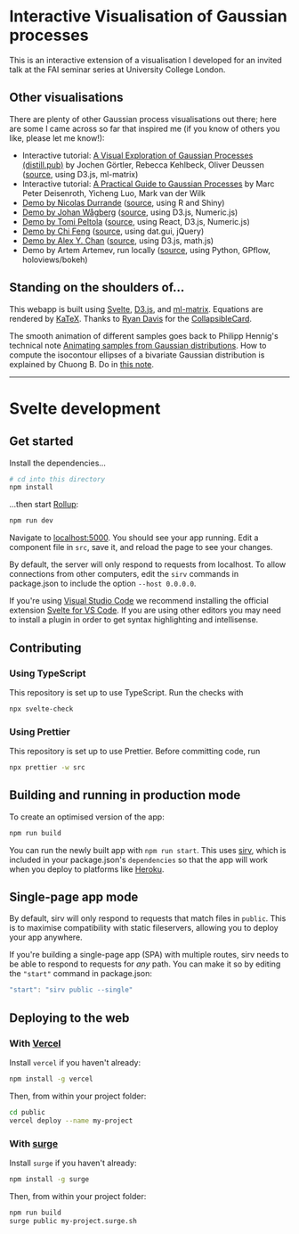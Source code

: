 # Interactive Visualisation of Gaussian processes

This is an interactive extension of a visualisation I developed for an invited talk at the FAI seminar series at University College London.

## Other visualisations

There are plenty of other Gaussian process visualisations out there; here are some I came across so far that inspired me (if you know of others you like, please let me know!):

* Interactive tutorial: [A Visual Exploration of Gaussian Processes (distill.pub)](https://distill.pub/2019/visual-exploration-gaussian-processes/) by Jochen G&ouml;rtler, Rebecca Kehlbeck, Oliver Deussen ([source](https://github.com/distillpub/post%2d-visual-exploration-gaussian-processes), using D3.js, ml-matrix)
* Interactive tutorial: [A Practical Guide to Gaussian Processes](http://tinyurl.com/guide2gp) by Marc Peter Deisenroth, Yicheng Luo, Mark van der Wilk
* [Demo by Nicolas Durrande](https://durrande.shinyapps.io/gp_playground/) ([source](https://github.com/NicolasDurrande/shinyApps/tree/master/GP_playground), using R and Shiny)
* [Demo by Johan W&aring;gberg](http://smlbook.org/GP/) ([source](https://github.com/uu-sml/sml-book-page/tree/master/GP), using D3.js, Numeric.js)
* [Demo by Tomi Peltola](http://www.tmpl.fi/gp/) ([source](https://github.com/to-mi/gp-demo-js), using React, D3.js, Numeric.js)
* [Demo by Chi Feng](https://chi-feng.github.io/gp-demo/) ([source](https://github.com/chi-feng/gp-demo), using dat.gui, jQuery)
* [Demo by Alex Y. Chan](https://gaussianprocess.herokuapp.com/) ([source](https://github.com/aybchan/gaussianprocess), using D3.js, math.js)
* Demo by Artem Artemev, run locally ([source](https://github.com/awav/interactive-gp), using Python, GPflow, holoviews/bokeh)

## Standing on the shoulders of...

This webapp is built using [Svelte](https://svelte.dev/), [D3.js](https://d3js.org/), and [ml-matrix](https://github.com/mljs/matrix). Equations are rendered by [KaTeX](https://katex.org/). Thanks to [Ryan Davis](https://rdavis.io/articles/svelte_collapsible_card_component/) for the [CollapsibleCard](https://github.com/rsdavis/svelte-collapsible-card).

The smooth animation of different samples goes back to Philipp Hennig's technical note [Animating samples from Gaussian distributions](http://mlss.tuebingen.mpg.de/2013/Hennig_2013_Animating_Samples_from_Gaussian_Distributions.pdf). How to compute the isocontour ellipses of a bivariate Gaussian distribution is explained by Chuong B. Do in [this note](http://cs229.stanford.edu/section/gaussians.pdf).

---

# Svelte development

## Get started

Install the dependencies...

```bash
# cd into this directory
npm install
```

...then start [Rollup](https://rollupjs.org):

```bash
npm run dev
```

Navigate to [localhost:5000](http://localhost:5000). You should see your app running. Edit a component file in `src`, save it, and reload the page to see your changes.

By default, the server will only respond to requests from localhost. To allow connections from other computers, edit the `sirv` commands in package.json to include the option `--host 0.0.0.0`.

If you're using [Visual Studio Code](https://code.visualstudio.com/) we recommend installing the official extension [Svelte for VS Code](https://marketplace.visualstudio.com/items?itemName=svelte.svelte-vscode). If you are using other editors you may need to install a plugin in order to get syntax highlighting and intellisense.

## Contributing

### Using TypeScript

This repository is set up to use TypeScript.
Run the checks with
```bash
npx svelte-check
```

### Using Prettier

This repository is set up to use Prettier.
Before committing code, run
```bash
npx prettier -w src
```

## Building and running in production mode

To create an optimised version of the app:

```bash
npm run build
```

You can run the newly built app with `npm run start`. This uses [sirv](https://github.com/lukeed/sirv), which is included in your package.json's `dependencies` so that the app will work when you deploy to platforms like [Heroku](https://heroku.com).


## Single-page app mode

By default, sirv will only respond to requests that match files in `public`. This is to maximise compatibility with static fileservers, allowing you to deploy your app anywhere.

If you're building a single-page app (SPA) with multiple routes, sirv needs to be able to respond to requests for *any* path. You can make it so by editing the `"start"` command in package.json:

```js
"start": "sirv public --single"
```

## Deploying to the web

### With [Vercel](https://vercel.com)

Install `vercel` if you haven't already:

```bash
npm install -g vercel
```

Then, from within your project folder:

```bash
cd public
vercel deploy --name my-project
```

### With [surge](https://surge.sh/)

Install `surge` if you haven't already:

```bash
npm install -g surge
```

Then, from within your project folder:

```bash
npm run build
surge public my-project.surge.sh
```
